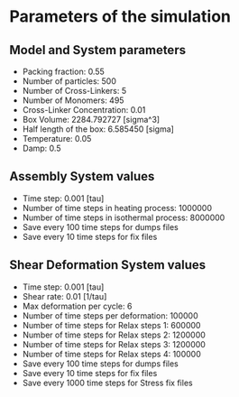 # Parameters of the simulation


## Model and System parameters

- Packing fraction: 0.55
- Number of particles: 500
- Number of Cross-Linkers: 5
- Number of Monomers: 495
- Cross-Linker Concentration: 0.01
- Box Volume: 2284.792727 [sigma^3]
- Half length of the box: 6.585450 [sigma]
- Temperature: 0.05
- Damp: 0.5

 ## Assembly System values 

- Time step: 0.001 [tau]
- Number of time steps in heating process: 1000000
- Number of time steps in isothermal process: 8000000
- Save every 100 time steps for dumps files
- Save every 10 time steps for fix files

 ## Shear Deformation System values 

- Time step: 0.001 [tau]
- Shear rate: 0.01 [1/tau]
- Max deformation per cycle: 6
- Number of time steps per deformation: 100000
- Number of time steps for Relax steps 1: 600000
- Number of time steps for Relax steps 2: 1200000
- Number of time steps for Relax steps 3: 1200000
- Number of time steps for Relax steps 4: 100000
- Save every 100 time steps for dumps files
- Save every 10 time steps for fix files
- Save every 1000 time steps for Stress fix files

